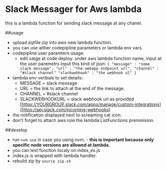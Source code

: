 # Slack Messager for Aws lambda
this is a lambda function for sending slack message at any chanel.

##usage
* upload zipfile.zip into aws new lambda function.
* you can use aither codepipline parameters or lambda env vars.
* codepipline user paramters usage:
  * edit satge at code deploy. under aws lambda function name, input at the user paremetrs input this kind of json:
  `{ "message" : "some slack message", "url" : "the webapp endpoint url",
  "channel" : "#slack channel"
  "slackwebhook" : "the webhook ul"
   }` 
* lambda env veribals to set details:
	* MESSAGE = slack message
	* URL = the link to attach at the end of the message.
	* CHANNEL = #slack channel
	* SLACKWEBHOOKURL = slack webhook url as provided [https://YOURGROUP.slack.com/apps/manage/custom-integrations](https://api.slack.com/incoming-webhooks)
* the notification displayed next to screaming cat icon.
* don't forget to attach aws role the lambda:ListFunctions premmision.

##develop
* run `nvm use` in case you using nvm. - **this is important because only specific node versions are allowed at lambda.**
* you can test function localy on index_ex.js
* index.js is wrapped with lambda handler.
* rebuild zip by `source zip.sh`